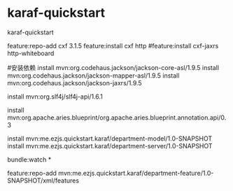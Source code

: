 # karaf-quickstart
karaf-quickstart


feature:repo-add cxf 3.1.5
feature:install cxf http
#feature:install cxf-jaxrs http-whiteboard

#安装依赖
install mvn:org.codehaus.jackson/jackson-core-asl/1.9.5
install mvn:org.codehaus.jackson/jackson-mapper-asl/1.9.5
install mvn:org.codehaus.jackson/jackson-jaxrs/1.9.5

install mvn:org.slf4j/slf4j-api/1.6.1

install mvn:org.apache.aries.blueprint/org.apache.aries.blueprint.annotation.api/0.3


install mvn:me.ezjs.quickstart.karaf/department-model/1.0-SNAPSHOT
install mvn:me.ezjs.quickstart.karaf/department-server/1.0-SNAPSHOT


bundle:watch *

feature:repo-add mvn:me.ezjs.quickstart.karaf/department-feature/1.0-SNAPSHOT/xml/features
